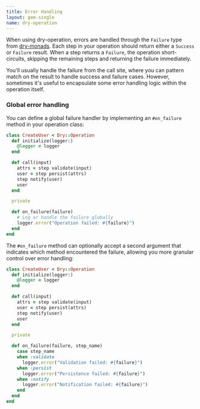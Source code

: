 ```yaml
---
title: Error Handling
layout: gem-single
name: dry-operation
---
```


When using dry-operation, errors are handled through the `Failure` type from [dry-monads](/gems/dry-monads/). Each step in your operation should return either a `Success` or `Failure` result. When a step returns a `Failure`, the operation short-circuits, skipping the remaining steps and returning the failure immediately.

You'll usually handle the failure from the call site, where you can pattern match on the result to handle success and failure cases. However, sometimes it's useful to encapsulate some error handling logic within the operation itself.

### Global error handling

You can define a global failure handler by implementing an `#on_failure` method in your operation class:

```ruby
class CreateUser < Dry::Operation
  def initialize(logger:)
    @logger = logger
  end

  def call(input)
    attrs = step validate(input)
    user = step persist(attrs)
    step notify(user)
    user
  end

  private

  def on_failure(failure)
    # Log or handle the failure globally
    logger.error("Operation failed: #{failure}")
  end
end
```

The `#on_failure` method can optionally accept a second argument that indicates which method encountered the failure, allowing you more granular control over error handling:

```ruby
class CreateUser < Dry::Operation
  def initialize(logger:)
    @logger = logger
  end

  def call(input)
    attrs = step validate(input)
    user = step persist(attrs)
    step notify(user)
    user
  end

  private

  def on_failure(failure, step_name)
    case step_name
    when :validate
      logger.error("Validation failed: #{failure}")
    when :persist
      logger.error("Persistence failed: #{failure}")
    when :notify
      logger.error("Notification failed: #{failure}")
    end
  end
end
```
